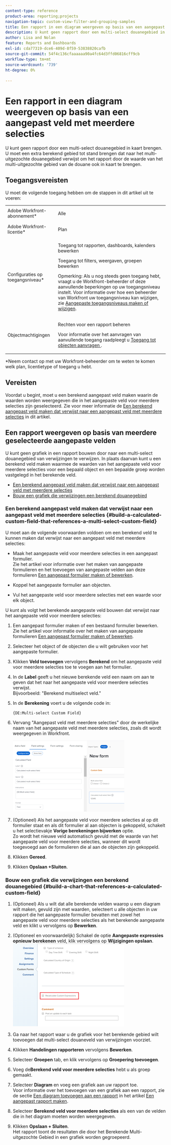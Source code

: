 ```yaml
---
content-type: reference
product-area: reporting;projects
navigation-topic: custom-view-filter-and-grouping-samples
title: Een rapport in een diagram weergeven op basis van een aangepast veld met meerdere selecties
description: U kunt geen rapport door een multi-select douanegebied in kaart brengen. U moet een extra berekend gebied tot stand brengen dat naar het multi-uitgezochte douanegebied verwijst om het rapport door de waarde van het multi-uitgezochte gebied van de douane ook in kaart te brengen.
author: Lisa and Nolan
feature: Reports and Dashboards
exl-id: cda77319-dce6-409d-8f59-53838820cafb
source-git-commit: 54f4c136cfaaaaaa90a4fc64d3ffd06816cff9cb
workflow-type: tm+mt
source-wordcount: '739'
ht-degree: 0%

---
```


# Een rapport in een diagram weergeven op basis van een aangepast veld met meerdere selecties

U kunt geen rapport door een multi-select douanegebied in kaart brengen. U moet een extra berekend gebied tot stand brengen dat naar het multi-uitgezochte douanegebied verwijst om het rapport door de waarde van het multi-uitgezochte gebied van de douane ook in kaart te brengen.

## Toegangsvereisten

U moet de volgende toegang hebben om de stappen in dit artikel uit te voeren:

<table style="table-layout:auto"> 
 <col> 
 <col> 
 <tbody> 
  <tr> 
   <td role="rowheader">Adobe Workfront-abonnement*</td> 
   <td> <p>Alle</p> </td> 
  </tr> 
  <tr> 
   <td role="rowheader">Adobe Workfront-licentie*</td> 
   <td> <p>Plan </p> </td> 
  </tr> 
  <tr> 
   <td role="rowheader">Configuraties op toegangsniveau*</td> 
   <td> <p>Toegang tot rapporten, dashboards, kalenders bewerken</p> <p>Toegang tot filters, weergaven, groepen bewerken</p> <p>Opmerking: Als u nog steeds geen toegang hebt, vraagt u de Workfront-beheerder of deze aanvullende beperkingen op uw toegangsniveau instelt. Voor informatie over hoe een beheerder van Workfront uw toegangsniveau kan wijzigen, zie <a href="../../../administration-and-setup/add-users/configure-and-grant-access/create-modify-access-levels.md" class="MCXref xref">Aangepaste toegangsniveaus maken of wijzigen</a>.</p> </td> 
  </tr> 
  <tr> 
   <td role="rowheader">Objectmachtigingen</td> 
   <td> <p>Rechten voor een rapport beheren</p> <p>Voor informatie over het aanvragen van aanvullende toegang raadpleegt u <a href="../../../workfront-basics/grant-and-request-access-to-objects/request-access.md" class="MCXref xref">Toegang tot objecten aanvragen </a>.</p> </td> 
  </tr> 
 </tbody> 
</table>

&#42;Neem contact op met uw Workfront-beheerder om te weten te komen welk plan, licentietype of toegang u hebt.

## Vereisten

Voordat u begint, moet u een berekend aangepast veld maken waarin de waarden worden weergegeven die in het aangepaste veld voor meerdere selecties zijn geselecteerd. Zie voor meer informatie de [Een berekend aangepast veld maken dat verwijst naar een aangepast veld met meerdere selecties](#build-a-calculated-custom-field-that-references-a-multi-select-custom-field) in dit artikel.

## Een rapport weergeven op basis van meerdere geselecteerde aangepaste velden

<!--
<p data-mc-conditions="QuicksilverOrClassic.Draft mode">(NOTE: this moved to its own article, linked in the Note above!)</p>
-->

U kunt geen grafiek in een rapport bouwen door naar een multi-select douanegebied van verwijzingen te verwijzen. In plaats daarvan kunt u een berekend veld maken waarmee de waarden van het aangepaste veld voor meerdere selecties voor een bepaald object en een bepaalde groep worden vastgelegd in het berekende veld. 

* [Een berekend aangepast veld maken dat verwijst naar een aangepast veld met meerdere selecties](#build-a-calculated-custom-field-that-references-a-multi-select-custom-field)
* [Bouw een grafiek die verwijzingen een berekend douanegebied](#build-a-chart-that-references-a-calculated-custom-field)

### Een berekend aangepast veld maken dat verwijst naar een aangepast veld met meerdere selecties {#build-a-calculated-custom-field-that-references-a-multi-select-custom-field}

U moet aan de volgende voorwaarden voldoen om een berekend veld te kunnen maken dat verwijst naar een aangepast veld met meerdere selecties:

* Maak het aangepaste veld voor meerdere selecties in een aangepast formulier.\
   Zie het artikel voor informatie over het maken van aangepaste formulieren en het toevoegen van aangepaste velden aan deze formulieren [Een aangepast formulier maken of bewerken](../../../administration-and-setup/customize-workfront/create-manage-custom-forms/create-or-edit-a-custom-form.md).

* Koppel het aangepaste formulier aan objecten.
* Vul het aangepaste veld voor meerdere selecties met een waarde voor elk object.

U kunt als volgt het berekende aangepaste veld bouwen dat verwijst naar het aangepaste veld voor meerdere selecties:

1. Een aangepast formulier maken of een bestaand formulier bewerken.\
   Zie het artikel voor informatie over het maken van aangepaste formulieren [Een aangepast formulier maken of bewerken](../../../administration-and-setup/customize-workfront/create-manage-custom-forms/create-or-edit-a-custom-form.md).

1. Selecteer het object of de objecten die u wilt gebruiken voor het aangepaste formulier.
1. Klikken **Veld toevoegen** vervolgens **Berekend** om het aangepaste veld voor meerdere selecties toe te voegen aan het formulier.

1. In de **Label** geeft u het nieuwe berekende veld een naam om aan te geven dat het naar het aangepaste veld voor meerdere selecties verwijst.\
   Bijvoorbeeld: &quot;Berekend multiselect veld.&quot;

1. In de **Berekening** voert u de volgende code in:

   ```
   {DE:Multi-select Custom Field}
   ```

1. Vervang &quot;Aangepast veld met meerdere selecties&quot; door de werkelijke naam van het aangepaste veld met meerdere selecties, zoals dit wordt weergegeven in Workfront.

   ![](assets/calculated-multi-select-custom-field-nwe-350x223.png)

1. (Optioneel) Als het aangepaste veld voor meerdere selecties al op dit formulier staat en als dit formulier al aan objecten is gekoppeld, schakelt u het selectievakje **Vorige berekeningen bijwerken** optie.\
   Zo wordt het nieuwe veld automatisch gevuld met de waarde van het aangepaste veld voor meerdere selecties, wanneer dit wordt toegevoegd aan de formulieren die al aan de objecten zijn gekoppeld.

1. Klikken **Gereed**.
1. Klikken **Opslaan +Sluiten**.

### Bouw een grafiek die verwijzingen een berekend douanegebied {#build-a-chart-that-references-a-calculated-custom-field}

1. (Optioneel) Als u wilt dat alle berekende velden waarop u een diagram wilt maken, gevuld zijn met waarden, selecteert u alle objecten in uw rapport die het aangepaste formulier bevatten met zowel het aangepaste veld voor meerdere selecties als het berekende aangepaste veld en klikt u vervolgens op **Bewerken**.
1. (Optioneel en voorwaardelijk) Schakel de optie **Aangepaste expressies opnieuw berekenen** veld, klik vervolgens op **Wijzigingen opslaan**.\
   ![](assets/recalculate-custom-expressions-350x259.png)

1. Ga naar het rapport waar u de grafiek voor het berekende gebied wilt toevoegen dat multi-select douaneveld van verwijzingen voorziet.
1. Klikken **Handelingen rapporteren** vervolgens **Bewerken**.

1. Selecteer <strong>Groepen</strong> tab, en klik vervolgens op <strong>Groepering toevoegen</strong>.
1. Voeg de<strong>Berekend veld voor meerdere selecties</strong> hebt u als groep gemaakt.
1. Selecteer <strong>Diagram</strong> en voeg een grafiek aan uw rapport toe.<br>Voor informatie over het toevoegen van een grafiek aan een rapport, zie de sectie <a href="../../../reports-and-dashboards/reports/creating-and-managing-reports/create-custom-report.md#add-a-chart" class="MCXref xref">Een diagram toevoegen aan een rapport</a> in het artikel <a href="../../../reports-and-dashboards/reports/creating-and-managing-reports/create-custom-report.md" class="MCXref xref">Een aangepast rapport maken</a>.
1. Selecteer <strong>Berekend veld voor meerdere selecties</strong> als een van de velden die in het diagram moeten worden weergegeven.
1. Klikken <strong>Opslaan + Sluiten</strong>.<br>Het rapport toont de resultaten die door het Berekende Multi-uitgezochte Gebied in een grafiek worden gegroepeerd.
